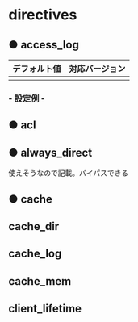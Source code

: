 # directives
## ● access_log
|デフォルト値|対応バージョン|
|:---|:---|
|||

### - 設定例 -

## ● acl
## ● always_direct
使えそうなので記載。バイパスできる
## ● cache
## cache_dir
## cache_log
## cache_mem
## client_lifetime
